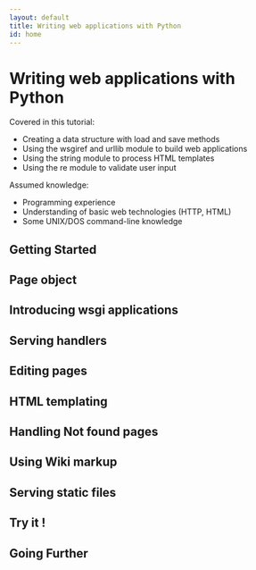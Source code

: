 ```yaml
---
layout: default
title: Writing web applications with Python
id: home
---
```


# Writing web applications with Python

Covered in this tutorial:

- Creating a data structure with load and save methods
- Using the wsgiref and urllib module to build web applications
- Using the string module to process HTML templates
- Using the re module to validate user input

Assumed knowledge:

- Programming experience
- Understanding of basic web technologies (HTTP, HTML)
- Some UNIX/DOS command-line knowledge


## Getting Started

## Page object

## Introducing wsgi applications

## Serving handlers

## Editing pages

## HTML templating

## Handling Not found pages

## Using Wiki markup

## Serving static files

## Try it !

## Going Further